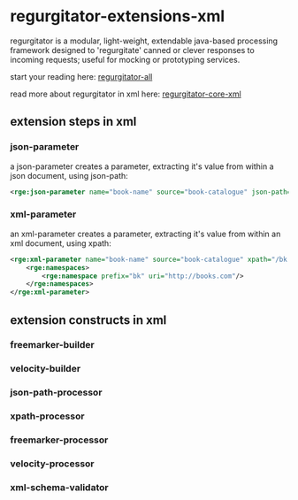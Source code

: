 # regurgitator-extensions-xml

regurgitator is a modular, light-weight, extendable java-based processing framework designed to 'regurgitate' canned or clever responses to incoming requests; useful for mocking or prototyping services.

start your reading here: [regurgitator-all](http://github.com/talmeym/regurgitator-all#regurgitator)

read more about regurgitator in xml here: [regurgitator-core-xml](http://github.com/talmeym/regurgitator-core-xml#xml-configuration-of-regurgitator)

## extension steps in xml

### json-parameter

a json-parameter creates a parameter, extracting it's value from within a json document, using json-path:

```xml
<rge:json-parameter name="book-name" source="book-catalogue" json-path="$.catalogue.book.name"/>
```

### xml-parameter

an xml-parameter creates a parameter, extracting it's value from within an xml document, using xpath:

```xml
<rge:xml-parameter name="book-name" source="book-catalogue" xpath="/bk:catalogue/bk:book/bk:name">
	<rge:namespaces>
		<rge:namespace prefix="bk" uri="http://books.com"/>
	</rge:namespaces>
</rge:xml-parameter>
```

## extension constructs in xml

### freemarker-builder 

### velocity-builder

### json-path-processor

### xpath-processor

### freemarker-processor

### velocity-processor

### xml-schema-validator
